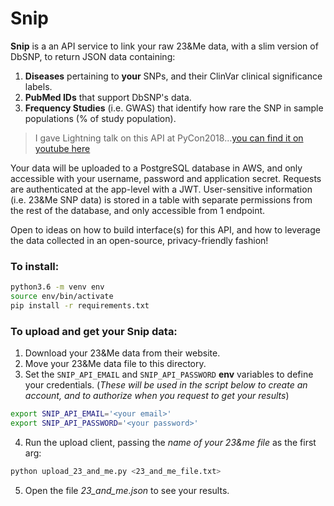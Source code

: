 # Snip

**Snip** is a an API service to link your raw 23&Me data, with a slim version of DbSNP, to return JSON data containing:

1. **Diseases** pertaining to **your** SNPs, and their ClinVar clinical significance labels.
2. **PubMed IDs** that support DbSNP's data.
3. **Frequency Studies** (i.e. GWAS) that identify how rare the SNP in sample populations (% of study population).

> I gave Lightning talk on this API at PyCon2018...[you can find it on youtube here](https://www.youtube.com/watch?v=bTAFl8P2DkE&feature=youtu.be&t=3115)

Your data will be uploaded to a PostgreSQL database in AWS, and only accessible with your username, password and application secret. Requests are authenticated at the app-level with a JWT. User-sensitive information (i.e. 23&Me SNP data) is stored in a table with separate permissions from the rest of the database, and only accessible from 1 endpoint.

Open to ideas on how to build interface(s) for this API, and how to leverage the data collected in an open-source, privacy-friendly fashion!

### To install:

```bash
python3.6 -m venv env
source env/bin/activate
pip install -r requirements.txt
```

### To upload and get your Snip data:

1. Download your 23&Me data from their website.
2. Move your 23&Me data file to this directory.
3. Set the `SNIP_API_EMAIL` and `SNIP_API_PASSWORD` **env** variables to define your credentials. (*These will be used in the script below to create an account, and to authorize when you request to get your results*)
```bash
export SNIP_API_EMAIL='<your email>'
export SNIP_API_PASSWORD='<your password>'
```
4. Run the upload client, passing the *name of your 23&me file* as the first arg:
```bash
python upload_23_and_me.py <23_and_me_file.txt>
```
5. Open the file *23_and_me.json* to see your results.
